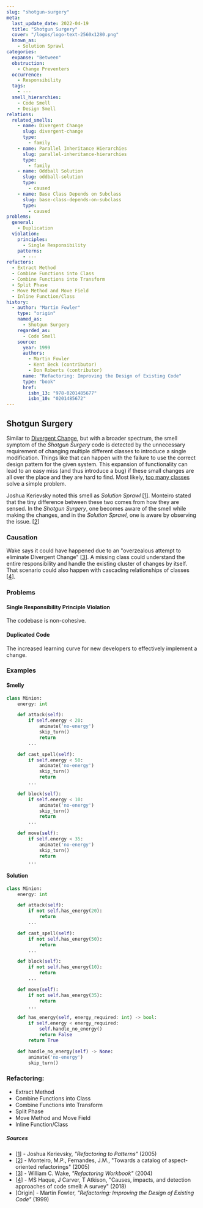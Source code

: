 ```yaml
---
slug: "shotgun-surgery"
meta:
  last_update_date: 2022-04-19
  title: "Shotgun Surgery"
  cover: "/logos/logo-text-2560x1280.png"
  known_as:
    - Solution Sprawl
categories:
  expanse: "Between"
  obstruction:
    - Change Preventers
  occurrence:
    - Responsibility
  tags:
    - ---
  smell_hierarchies:
    - Code Smell
    - Design Smell
relations:
  related_smells:
    - name: Divergent Change
      slug: divergent-change
      type:
        - family
    - name: Parallel Inheritance Hierarchies
      slug: parallel-inheritance-hierarchies
      type:
        - family
    - name: Oddball Solution
      slug: oddball-solution
      type:
        - caused
    - name: Base Class Depends on Subclass
      slug: base-class-depends-on-subclass
      type:
        - caused
problems:
  general:
    - Duplication
  violation:
    principles:
      - Single Responsibility
    patterns:
      - ---
refactors:
  - Extract Method
  - Combine Functions into Class
  - Combine Functions into Transform
  - Split Phase
  - Move Method and Move Field
  - Inline Function/Class
history:
  - author: "Martin Fowler"
    type: "origin"
    named_as:
      - Shotgun Surgery
    regarded_as:
      - Code Smell
    source:
      year: 1999
      authors:
        - Martin Fowler
        - Kent Beck (contributor)
        - Don Roberts (contributor)
      name: "Refactoring: Improving the Design of Existing Code"
      type: "book"
      href:
        isbn_13: "978-0201485677"
        isbn_10: "0201485672"
---
```


## Shotgun Surgery

Similar to [Divergent Change](./divergent-change.md), but with a broader spectrum, the smell symptom of the _Shotgun Surgery_ code is detected by the unnecessary requirement of changing multiple different classes to introduce a single modification. Things like that can happen with the failure to use the correct design pattern for the given system. This expansion of functionality can lead to an easy miss (and thus introduce a bug) if these small changes are all over the place and they are hard to find. Most likely, [too many classes](./oddball-solution.md) solve a simple problem.

Joshua Kerievsky noted this smell as _Solution Sprawl_ [[1](#sources)]. Monteiro stated that the tiny difference between these two comes from how they are sensed. In the _Shotgun Surgery_, one becomes aware of the smell while making the changes, and in the _Solution Sprawl_, one is aware by observing the issue. [[2](#sources)]

### Causation

Wake says it could have happened due to an "overzealous attempt to eliminate Divergent Change" [[3](#sources)]. A missing class could understand the entire responsibility and handle the existing cluster of changes by itself. That scenario could also happen with cascading relationships of classes [[4](#sources)].

### Problems

#### **Single Responsibility Principle Violation**

The codebase is non-cohesive.

#### **Duplicated Code**

The increased learning curve for new developers to effectively implement a change.

### Examples

<div class="example-block">

#### Smelly

```py
class Minion:
    energy: int

    def attack(self):
        if self.energy < 20:
            animate('no-energy')
            skip_turn()
            return
        ...

    def cast_spell(self):
        if self.energy < 50:
            animate('no-energy')
            skip_turn()
            return
        ...

    def block(self):
        if self.energy < 10:
            animate('no-energy')
            skip_turn()
            return
        ...

    def move(self):
        if self.energy < 35:
            animate('no-energy')
            skip_turn()
            return
        ...
```

#### Solution

```py
class Minion:
    energy: int

    def attack(self):
        if not self.has_energy(20):
            return
        ...

    def cast_spell(self):
        if not self.has_energy(50):
            return
        ...

    def block(self):
        if not self.has_energy(10):
            return
        ...

    def move(self):
        if not self.has_energy(35):
            return
        ...

    def has_energy(self, energy_required: int) -> bool:
        if self.energy < energy_required:
            self.handle_no_energy()
            return False
        return True

    def handle_no_energy(self) -> None:
        animate('no-energy')
        skip_turn()

```

</div>

### Refactoring:

- Extract Method
- Combine Functions into Class
- Combine Functions into Transform
- Split Phase
- Move Method and Move Field
- Inline Function/Class

##### Sources

- [[1](#sources)] - Joshua Kerievsky, _"Refactoring to Patterns"_ (2005)
- [[2](#sources)] - Monteiro, M.P., Fernandes, J.M., "Towards a catalog of aspect-oriented refactorings" (2005)
- [[3](#sources)] - William C. Wake, _"Refactoring Workbook"_ (2004)
- [[4](#sources)] - MS Haque, J Carver, T Atkison, "Causes, impacts, and detection approaches of code smell: A survey" (2018)
- [Origin] - Martin Fowler, _"Refactoring: Improving the Design of Existing Code"_ (1999)
